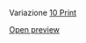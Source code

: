 
Variazione [10 Print](https://10print.org/)

[Open preview](https://raw.githubusercontent.com/frmurgia/Img/master/line-000002.png)
